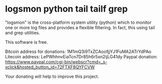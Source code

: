 # logsmon python tail tailf grep
"logsmon" is the cross-platform system utility (python) which to monitor one or more log files and provides a flexible filtering. In fact, this using tail and grep utilities.

This software is free.

Bitcoin address for donations: 1M1mQ3i9TxZCAoofjjYJ1FuMA2ATrYdPAo
Litecoin address: LePWhhnvEiaTcn7Dr85h6r5xn2ijLG41dy
Paypal donation: https://www.paypal.com/cgi-bin/webscr?cmd=_s-xclick&hosted_button_id=72FTXF8QYFCVW

Your donating will help to improve this project.
